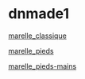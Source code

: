 # dnmade1


[marelle_classique](./html_vr2/marelle/VR_marelle_classique.html)

[marelle_pieds](./html_vr2/marelle/vr_marelle_pieds.html)

[marelle_pieds-mains](./html_vr2/marelle/vr_marelle_pieds-mains.html)
